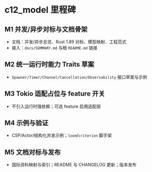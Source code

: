 # c12_model 里程碑

## M1 并发/异步对标与文档骨架

- 文档：并发/异步总览、Rust 1.89 对标、模型映射、工程范式
- 接入：`docs/SUMMARY.md` 与根 `README.md` 链接

## M2 统一运行时能力 Traits 草案

- `Spawner/Timer/Channel/Cancellation/Observability` 接口草案与示例

## M3 Tokio 适配占位与 feature 开关

- 不引入运行时强依赖；可选 feature 启用适配层

## M4 示例与验证

- CSP/Actor/结构化并发示例；`loom`/`criterion` 脚手架

## M5 文档对标与发布

- 国际资料映射与索引；README 与 CHANGELOG 更新；版本发布
